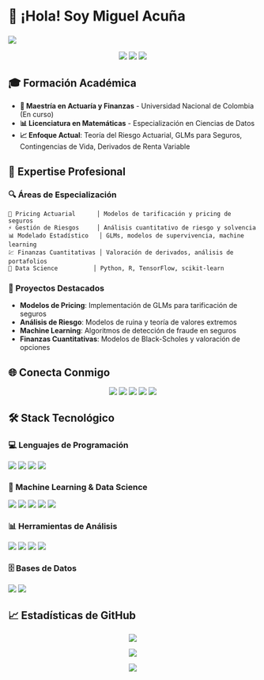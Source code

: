 # 👋 ¡Hola! Soy Miguel Acuña
### <img src="https://readme-typing-svg.demolab.com?font=Fira+Code&pause=1000&color=2D9EF7&width=800&lines=Actuario+%7C+Cient%C3%ADfico+de+Datos+%7C+Matem%C3%A1tico;Pricing+%7C+Gesti%C3%B3n+de+Riesgos+%7C+Finanzas+Cuantitativas;Machine+Learning+%7C+Deep+Learning+%7C+Modelado+Actuarial">

<p align="center">
  <img src="https://img.shields.io/badge/Ubicaci%C3%B3n-Bogot%C3%A1%2C%20Colombia%20%F0%9F%87%A8%F0%9F%87%B4-blue?style=for-the-badge" />
  <img src="https://img.shields.io/badge/Enfoque-Ciencias%20Actuariales%20%26%20Finanzas-brightgreen?style=for-the-badge" />
  <img src="https://komarev.com/ghpvc/?username=RiemannIntegrable&color=blueviolet&style=for-the-badge&label=Visitas+al+Perfil" />
</p>

## 🎓 Formación Académica
- **🎯 Maestría en Actuaría y Finanzas** - Universidad Nacional de Colombia (En curso)
- **📊 Licenciatura en Matemáticas** - Especialización en Ciencias de Datos
- **📈 Enfoque Actual**: Teoría del Riesgo Actuarial, GLMs para Seguros, Contingencias de Vida, Derivados de Renta Variable

## 💼 Expertise Profesional

### 🔍 Áreas de Especialización
```
🎯 Pricing Actuarial      │ Modelos de tarificación y pricing de seguros
⚡ Gestión de Riesgos     │ Análisis cuantitativo de riesgo y solvencia
📊 Modelado Estadístico   │ GLMs, modelos de supervivencia, machine learning
💹 Finanzas Cuantitativas │ Valoración de derivados, análisis de portafolios
🤖 Data Science          │ Python, R, TensorFlow, scikit-learn
```

### 🚀 Proyectos Destacados
- **Modelos de Pricing**: Implementación de GLMs para tarificación de seguros
- **Análisis de Riesgo**: Modelos de ruina y teoría de valores extremos
- **Machine Learning**: Algoritmos de detección de fraude en seguros
- **Finanzas Cuantitativas**: Modelos de Black-Scholes y valoración de opciones

## 🌐 Conecta Conmigo
<p align="center">
<a href="mailto:jmacunahz.01@gmail.com"><img src="https://img.shields.io/badge/Gmail-D14836?style=for-the-badge&logo=gmail&logoColor=white" /></a>
<a href="https://linkedin.com/in/jose-miguel-acuña-hernandez"><img src="https://img.shields.io/badge/LinkedIn-0077B5?style=for-the-badge&logo=linkedin&logoColor=white" /></a>
<a href="https://twitter.com/josemiguelah"><img src="https://img.shields.io/badge/Twitter-1DA1F2?style=for-the-badge&logo=twitter&logoColor=white" /></a>
<a href="https://www.youtube.com/c/riemannintegrable"><img src="https://img.shields.io/badge/YouTube-FF0000?style=for-the-badge&logo=youtube&logoColor=white" /></a>
<a href="https://discord.gg/Riemannintegrable"><img src="https://img.shields.io/badge/Discord-7289DA?style=for-the-badge&logo=discord&logoColor=white" /></a>
</p>

## 🛠️ Stack Tecnológico

### 💻 Lenguajes de Programación
<p align="left">
<img src="https://img.shields.io/badge/Python-3776AB?style=for-the-badge&logo=python&logoColor=white" />
<img src="https://img.shields.io/badge/R-276DC3?style=for-the-badge&logo=r&logoColor=white" />
<img src="https://img.shields.io/badge/SQL-4479A1?style=for-the-badge&logo=postgresql&logoColor=white" />
<img src="https://img.shields.io/badge/MATLAB-0076A8?style=for-the-badge&logo=mathworks&logoColor=white" />
</p>

### 🧠 Machine Learning & Data Science
<p align="left">
<img src="https://img.shields.io/badge/TensorFlow-FF6F00?style=for-the-badge&logo=tensorflow&logoColor=white" />
<img src="https://img.shields.io/badge/PyTorch-EE4C2C?style=for-the-badge&logo=pytorch&logoColor=white" />
<img src="https://img.shields.io/badge/scikit_learn-F7931E?style=for-the-badge&logo=scikit-learn&logoColor=white" />
<img src="https://img.shields.io/badge/Pandas-150458?style=for-the-badge&logo=pandas&logoColor=white" />
<img src="https://img.shields.io/badge/NumPy-013243?style=for-the-badge&logo=numpy&logoColor=white" />
</p>

### 📊 Herramientas de Análisis
<p align="left">
<img src="https://img.shields.io/badge/Jupyter-F37626?style=for-the-badge&logo=jupyter&logoColor=white" />
<img src="https://img.shields.io/badge/Conda-44A833?style=for-the-badge&logo=anaconda&logoColor=white" />
<img src="https://img.shields.io/badge/Git-F05032?style=for-the-badge&logo=git&logoColor=white" />
<img src="https://img.shields.io/badge/VSCode-007ACC?style=for-the-badge&logo=visualstudiocode&logoColor=white" />
</p>

### 🗄️ Bases de Datos
<p align="left">
<img src="https://img.shields.io/badge/PostgreSQL-336791?style=for-the-badge&logo=postgresql&logoColor=white" />
<img src="https://img.shields.io/badge/SQL_Server-CC2927?style=for-the-badge&logo=microsoft-sql-server&logoColor=white" />
</p>

## 📈 Estadísticas de GitHub
<p align="center">
  <img src="https://github-readme-stats.vercel.app/api?username=RiemannIntegrable&show_icons=true&theme=tokyonight&count_private=true&hide_border=true" />
</p>

<p align="center">
  <img src="https://github-readme-stats.vercel.app/api/top-langs/?username=RiemannIntegrable&layout=compact&theme=tokyonight&hide_border=true" />
</p>

<p align="center">
  <img src="https://github-readme-streak-stats.herokuapp.com/?user=RiemannIntegrable&theme=tokyonight&hide_border=true" />
</p>
